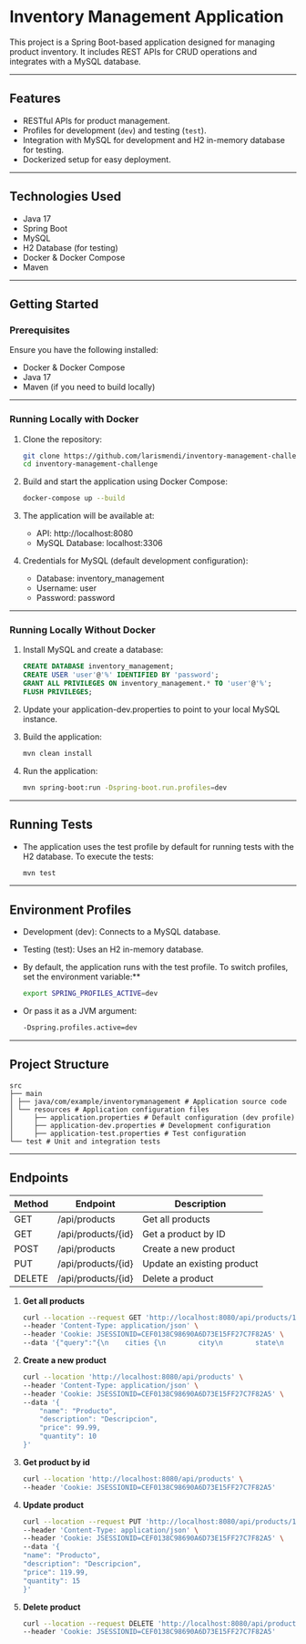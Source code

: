 # Inventory Management Application

This project is a Spring Boot-based application designed for managing product inventory. It includes REST APIs for CRUD
operations and integrates with a MySQL database.

---

## **Features**

- RESTful APIs for product management.
- Profiles for development (`dev`) and testing (`test`).
- Integration with MySQL for development and H2 in-memory database for testing.
- Dockerized setup for easy deployment.

---

## **Technologies Used**

- Java 17
- Spring Boot
- MySQL
- H2 Database (for testing)
- Docker & Docker Compose
- Maven

---

## **Getting Started**

### **Prerequisites**

Ensure you have the following installed:

- Docker & Docker Compose
- Java 17
- Maven (if you need to build locally)

---

### **Running Locally with Docker**

1. Clone the repository:
   ```bash
   git clone https://github.com/larismendi/inventory-management-challenge.git
   cd inventory-management-challenge

2. Build and start the application using Docker Compose:
    ```bash
   docker-compose up --build

3. The application will be available at:

    - API: http://localhost:8080
    - MySQL Database: localhost:3306

4. Credentials for MySQL (default development configuration):

    - Database: inventory_management
    - Username: user
    - Password: password

---

### **Running Locally Without Docker**

1. Install MySQL and create a database:

    ```sql
    CREATE DATABASE inventory_management;
    CREATE USER 'user'@'%' IDENTIFIED BY 'password';
    GRANT ALL PRIVILEGES ON inventory_management.* TO 'user'@'%';
    FLUSH PRIVILEGES;

2. Update your application-dev.properties to point to your local MySQL instance.

3. Build the application:

    ```bash
    mvn clean install

4. Run the application:

    ```bash
    mvn spring-boot:run -Dspring-boot.run.profiles=dev

---

## **Running Tests**

- The application uses the test profile by default for running tests with the H2 database. To execute the tests:

  ```bash
  mvn test

---

## **Environment Profiles**

- Development (dev): Connects to a MySQL database.
- Testing (test): Uses an H2 in-memory database.
- By default, the application runs with the test profile. To switch profiles, set the environment variable:**

    ```bash
    export SPRING_PROFILES_ACTIVE=dev

- Or pass it as a JVM argument:

    ```bash
    -Dspring.profiles.active=dev

---

## **Project Structure**

    src
    ├── main
    │ ├── java/com/example/inventorymanagement # Application source code
    │ └── resources # Application configuration files
    │     ├── application.properties # Default configuration (dev profile)
    │     ├── application-dev.properties # Development configuration
    │     ├── application-test.properties # Test configuration
    └── test # Unit and integration tests

---

## **Endpoints**

| Method | Endpoint           | Description                |
|--------|--------------------|----------------------------|
| GET    | /api/products      | Get all products           |
| GET    | /api/products/{id} | Get a product by ID        |
| POST   | /api/products      | Create a new product       |
| PUT    | /api/products/{id} | Update an existing product |
| DELETE | /api/products/{id} | Delete a product           |

1. **Get all products**

    ```bash
    curl --location --request GET 'http://localhost:8080/api/products/1' \
    --header 'Content-Type: application/json' \
    --header 'Cookie: JSESSIONID=CEF0138C98690A6D73E15FF27C7F82A5' \
    --data '{"query":"{\n    cities {\n        city\n        state\n    }\n}","variables":{}}'

2. **Create a new product**

    ```bash
    curl --location 'http://localhost:8080/api/products' \
    --header 'Content-Type: application/json' \
    --header 'Cookie: JSESSIONID=CEF0138C98690A6D73E15FF27C7F82A5' \
    --data '{
        "name": "Producto",
        "description": "Descripcion",
        "price": 99.99,
        "quantity": 10
    }'

3. **Get product by id**

    ```bash
    curl --location 'http://localhost:8080/api/products' \
    --header 'Cookie: JSESSIONID=CEF0138C98690A6D73E15FF27C7F82A5'

4. **Update product**

    ```bash
    curl --location --request PUT 'http://localhost:8080/api/products/1' \
    --header 'Content-Type: application/json' \
    --header 'Cookie: JSESSIONID=CEF0138C98690A6D73E15FF27C7F82A5' \
    --data '{
    "name": "Producto",
    "description": "Descripcion",
    "price": 119.99,
    "quantity": 15
    }'

5. **Delete product**

    ```bash
    curl --location --request DELETE 'http://localhost:8080/api/products/1' \
    --header 'Cookie: JSESSIONID=CEF0138C98690A6D73E15FF27C7F82A5'

